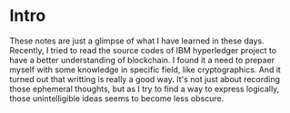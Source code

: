 # Intro
These notes are just a glimpse of what I have learned in these days. 
Recently, I tried to read the source codes of IBM hyperledger project to have a better understanding of blockchain.
I found it a need to prepaer myself with some knowledge in specific field, like cryptographics. 
And it turned out that writting is really a good way.  It's not just about recording those ephemeral thoughts, but as I 
try to find a way to express logically, those unintelligible ideas seems to become less obscure.
